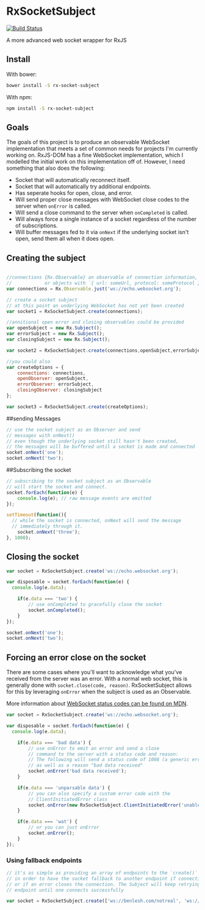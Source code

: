 RxSocketSubject
===============

[![Build Status](https://travis-ci.org/blesh/RxSocketSubject.svg?branch=master)](https://travis-ci.org/blesh/RxSocketSubject)

A more advanced web socket wrapper for RxJS

## Install

With bower:

```sh
bower install -S rx-socket-subject
```

With npm:

```sh
npm install -S rx-socket-subject
```

## Goals

The goals of this project is to produce an observable WebSocket implementation that meets a set of common
needs for projects I'm currently working on. RxJS-DOM has a fine WebSocket implementation, which I modelled the initial
work on this implementation off of. However, I need something that also does the following:

- Socket that will automatically reconnect itself.
- Socket that will automatically try additional endpoints.
- Has seperate hooks for open, close, and error.
- Will send proper close messages with WebSocket close codes to the server when `onError` is called.
- Will send a close command to the server when `onCompleted` is called.
- Will always force a single instance of a socket regardless of the number of subscriptions.
- Will buffer messages fed to it via `onNext` if the underlying socket isn't open, send them all when it does open.

## Creating the subject

```js

//connections {Rx.Observable} an observable of connection information, either endpoint URL strings, 
//            or objects with `{ url: someUrl, protocol: someProtocol }`.
var connections = Rx.Observable.just('ws://echo.websocket.org');

// create a socket subject
// at this point an underlying WebSocket has not yet been created
var socket1 = RxSocketSubject.create(connections);

//annitional open error and closing observables could be provided
var openSubject = new Rx.Subject();
var errorSubject = new Rx.Subject();
var closingSubject = new Rx.Subject();

var socket2 = RxSocketSubject.create(connections,openSubject,errorSubject,closingSubject);

//you could also 
var createOptions = {
	connections: connections,
	openObserver: openSubject,
	errorObserver: errorSubject,
	closingObserver: closingSubject
};

var socket3 = RxSocketSubject.create(createOptions);

```


##sending Messages

```js
// use the socket subject as an Observer and send
// messages with onNext()
// even though the underlying socket still hasn't been created,
// the messages will be buffered until a socket is made and connected
socket.onNext('one');
socket.onNext('two');

```


##Subscribing the socket
```js
// subscribing to the socket subject as an Observable
// will start the socket and connect.
socket.forEach(function(e) {
	console.log(e); // raw message events are emitted
});

setTimeout(function(){
  // while the socket is connected, onNext will send the message
  // immediately through it.
	socket.onNext('three');
}, 1000);
```


## Closing the socket

```js
var socket = RxSocketSubject.create('ws://echo.websocket.org');

var disposable = socket.forEach(function(e) {
  console.log(e.data);

	if(e.data === 'two') {
		// use onCompleted to gracefully close the socket
		socket.onCompleted();
	}
});

socket.onNext('one');
socket.onNext('two');
```

## Forcing an error close on the socket

There are some cases where you'll want to acknowledge what you've received from the
server was an error. With a normal web socket, this is generally done with `socket.close(code, reason)`.
RxSocketSubject allows for this by leveraging `onError` when the subject is used as an Observable.

More information about [WebSocket status codes can be found on MDN](https://developer.mozilla.org/en-US/docs/Web/API/CloseEvent#Status_codes).

```js
var socket = RxSocketSubject.create('ws://echo.websocket.org');

var disposable = socket.forEach(function(e) {
  console.log(e.data);

	if(e.data === 'bad data') {
		// use onError to emit an error and send a close
		// command to the server with a status code and reason:
		// The following will send a status code of 1008 (a generic error)
		// as well as a reason "bad data received"
		socket.onError('bad data received');
	}

	if(e.data === 'unparsable data') {
		// you can also specify a custom error code with the 
		// ClientInitiatedError class
		socket.onError(new RxSocketSubject.ClientInitiatedError('unable to parse data', 4001));
	}

	if(e.data === 'wat') {
		// or you can just onError
		socket.onError();
	}
});
```

### Using fallback endpoints

```js
// it's as simple as providing an array of endpoints to the `create()` method
// in order to have the socket fallback to another endpoint if connection fails
// or if an error closes the connection. The Subject will keep retrying each
// endpoint until one connects successfully

var socket = RxSocketSubject.create(['ws://benlesh.com/notreal', 'ws://benlesh.com/totallyfake', 'ws://echo.websocket.org']);
```
